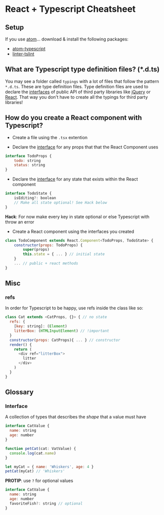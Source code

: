 # React + Typescript  Cheatsheet

## Setup

If you use [atom](https://atom.io/)... download & install the following packages:
* [atom-typescript](https://atom.io/packages/atom-typescript)
* [linter-tslint](https://atom.io/packages/linter-tslint)


## What are Typescript type definition files? (*.d.ts)
You may see a folder called `typings` with a lot of files that follow the pattern `*.d.ts`. These are type definition files. Type definition files are used to declare the [interfaces](#interface) of public API of third party libraries like [jQuery](https://jquery.com/) or [React](https://facebook.github.io/react/). That way you don't have to create all the typings for third party libraries!

## How do you create a React component with Typescript?
* Create a file using the `.tsx` extention

* Declare the [interface](#interface) for any props that that the React Component uses
```javascript
interface TodoProps {
    todo: string
    status: string
}
```

* Declare the [interface](#interface) for any state that exists within the React component
```javascript
interface TodoState {
    isEditing?: boolean
    // Make all state optional! See Hack below
}
```
**Hack**: For now make every key in state optional or else Typescript with throw an error

* Create a React component using the interfaces you created
```javascript
class TodoComponent extends React.Component<TodoProps, TodoState> {
    constructor(props: TodoProps) {
        super(props)
        this.state = { ... } // initial state
    }
    ... // public + react methods
}
```

## Misc

### refs
In order for Typescript to be happy, use refs inside the class like so:
```javascript
class Cat extends <CatProps, {}> { // no state
  refs: {
    [key: string]: (Element)
    litterBox: (HTMLInputElement) // !important
  }
  constructor(props: CatProps){ ... } // constructor
  render() {
    return (
      <div ref="litterBox">
        litter
      </div>
    )
  }
}
```

## Glossary

### Interface
A collection of types that describes the *shape* that a value must have

```javascript
interface CatValue {
  name: string
  age: number
}

function petCat(cat: VatValue) {
  console.log(cat.name)
}

let myCat = { name: 'Whiskers', age: 4 }
petCat(myCat) // 'Whiskers'
```

**PROTIP**: use `?` for optional values
```javascript
interface CatValue {
  name: string
  age: number
  favoriteFish?: string // optional
}
```
